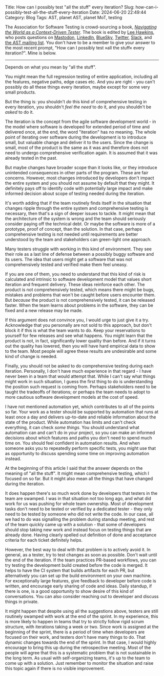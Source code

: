 Title: How can I possibly test "all the stuff" every iteration?
Slug: how-can-i-possibly-test-all-the-stuff-every-iteration
Date: 2024-06-20 22:49:44
Category: Blog
Tags: AST, planet AST, planet MoT, testing

The Association for Software Testing is crowd-sourcing a book, [_Navigating the World as a Context-Driven Tester_](https://associationforsoftwaretesting.org/navigating-the-world-as-a-context-driven-tester-book/). The book is edited by [Lee Hawkins](https://therockertester.wordpress.com/), who posts questions on [Mastodon](https://sw-development-is.social/web/@AST), [LinkedIn](https://www.linkedin.com/company/association-for-software-testing/), [BlueSky](https://bsky.app/profile/ast-news.bsky.social), [Twitter](https://twitter.com/AST_News), [Slack](https://associationforsoftwaretesting.org/2016/11/13/ast-members-slack/), and [the AST mailing list](http://eepurl.com/tCFsn). You don't have to be a member to give your answer to the most recent prompt, "How can I possibly test »all the stuff« every iteration?". Mine is below.

-----------------

Depends on what you mean by "all the stuff".

You might mean the full regression testing of entire application, including all the features, negative paths, edge cases etc. And you are right - you can't possibly do all these things every iteration, maybe except for some very small products.

But the thing is: you shouldn't _do_ this kind of comprehensive testing in every iteration, you shouldn't _feel the need_ to do it, and you shouldn't be _asked_ to do it.

The iteration is the concept from the agile software development world - in the model where software is developed for extended period of time and delivered once, at the end, the word "iteration" has no meaning. The whole point of iterating over software during the development is to introduce small, but valuable change and deliver it to the users. Since the change is small, most of the product is the same as it was and therefore does not need to undergo comprehensive verification again. It is assumed that it was already tested in the past.

But maybe changes have broader scope than it looks like, or they introduce unintended consequences in other parts of the program. These are fair concerns. However, most changes introduced by developers don't impact the entire system and you should not assume by default that they might. It definitely pays off to identify code with potentially large impact and make informed decision about scope of testing needed during the iteration.

It's worth adding that if the team routinely finds itself in the situation that changes ripple through the entire system and comprehensive testing is necessary, then that's a sign of deeper issues to tackle. It might mean that the architecture of the system is wrong and the team should seriously consider paying off the technical debt. Or maybe the software is more of a prototype, proof of concept, than the solution. In that case, perhaps comprehensive testing is not needed until requirements are better understood by the team and stakeholders can green-light one approach.

Many testers struggle with working in this kind of environment. They see their role as a last line of defense between a possibly buggy software and its users. The idea that users might get a software that was not comprehensively tested and verified make them feel uneasy.

If you are one of them, you need to understand that this kind of risk is calculated and intrinsic to software development model that values short iteration and frequent delivery. These ideas reinforce each other. The product is not comprehensively tested, which means there might be bugs, mistakes and problems that won't be caught before users encounter them. But _because_ the product is not comprehensively tested, it can be released faster. When the team learns about problems in the software, they can be fixed and a new release may be made.

If this argument does not convince you, I would urge to just give it a try. Acknowledge that you personally are not sold to this approach, but don't block it if this is what the team wants to do. Keep your reservations to yourself for few releases and see what happens. You might learn that the product is not, in fact, significantly lower quality than before. And if it turns out the quality has lowered, then you will have hard empirical data to show to the team. Most people will agree these results are undesirable and some kind of change is needed.

Finally, you should not be asked to do comprehensive testing during each iteration. Personally, I don't have much experience in that regard - I have never been in a team that would attempt that. While I can't say what things might work in such situation, I guess the first thing to do is understanding the position such request is coming from. Perhaps stakeholders need to be taught the tradeoffs of iterations; or perhaps the team needs to adopt to more cautious software development models at the cost of speed.

I have not mentioned automation yet, which contributes to all of the points so far. Your work as a tester should be supported by automation that runs at least once a day and delivers up-to-date and reliable information about the state of the product. While automation has limits and can't check everything, it can check _some things_. You should understand what automation can and can't do in your project, so you can make an informed decisions about which features and paths you don't need to spend much time on. You should feel confident in automation results. And when someone asks you to repeatedly perform specific tests, you might use that as opportunity to discuss spending some time on improving automation instead.

At the beginning of this article I said that the answer depends on the meaning of "all the stuff". It might mean comprehensive testing, which I focused on so far. But it might also mean all the things that have changed during the iteration.

It does happen there's so much work done by developers that testers in the team are swamped. I was in that situation not too long ago, and what did work for us was pushing for whole team ownership. Most of development tasks don't need to be tested or verified by a dedicated tester - they only need to be tested by someone who did not write the code. In our case, all we had to do was signalling the problem during standup meeting, and rest of the team quickly came up with a solution - that some of developers should stop taking new work and instead focus on testing things that are already done. Having clearly spelled out definition of done and acceptance criteria for each ticket definitely helps.

However, the best way to deal with that problem is to actively avoid it. In general, as a tester, try to test changes as soon as possible. Don't wait until the end of the iteration. If the team practices PR-based workflows, you can try testing the development build created before the code is merged. It helps to have the CI system that builds artifacts for each PR, but alternatively you can set up the build environment on your own machine. For exceptionally large features, give feedback to developer before code is written, and encourage early sharing of code and ideas. Daily standup, if there is one, is a good opportunity to show desire of this kind of conversations. You can also consider reaching out to developer and discuss things in private.

It might happen that despite using all the suggestions above, testers are still routinely swamped with work at the end of the sprint. In my experience, this is more likely to happen in teams that try to strictly follow rigid scrum structure, with iterations taking a week or two. Since work is assigned at the beginning of the sprint, there is a period of time when developers are focused on their work, and testers don't have many things to do. That dynamic changes towards the end of the sprint. In that case, I would highly encourage to bring this up during the retrospective meeting. Most of the people will agree that this is a systematic problem that is not sustainable in the long term. As usual with self-organizing teams, it's up to the team to come up with a solution. Just remember to monitor the situation and raise this topic again if there is no visible improvement.
